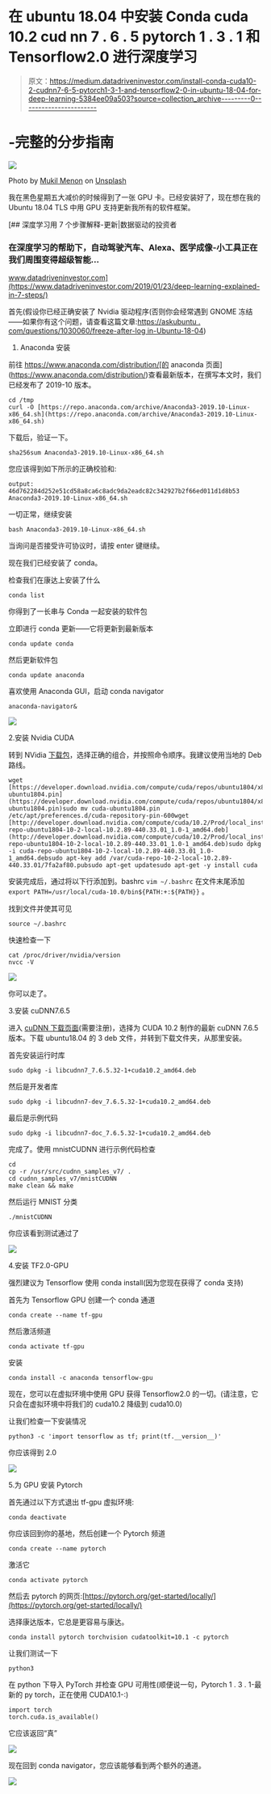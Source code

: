# 在 ubuntu 18.04 中安装 Conda cuda 10.2 cud nn 7 . 6 . 5 pytorch 1 . 3 . 1 和 Tensorflow2.0 进行深度学习

> 原文：<https://medium.datadriveninvestor.com/install-conda-cuda10-2-cudnn7-6-5-pytorch1-3-1-and-tensorflow2-0-in-ubuntu-18-04-for-deep-learning-5384ee09a503?source=collection_archive---------0----------------------->

# -完整的分步指南

![](img/9ce1967e9ed2fd151bb7643185bbcaab.png)

Photo by [Mukil Menon](https://unsplash.com/@mukilmenon?utm_source=medium&utm_medium=referral) on [Unsplash](https://unsplash.com?utm_source=medium&utm_medium=referral)

我在黑色星期五大减价的时候得到了一张 GPU 卡。已经安装好了，现在想在我的 Ubuntu 18.04 TLS 中用 GPU 支持更新我所有的软件框架。

[](https://www.datadriveninvestor.com/2019/01/23/deep-learning-explained-in-7-steps/) [## 深度学习用 7 个步骤解释-更新|数据驱动的投资者

### 在深度学习的帮助下，自动驾驶汽车、Alexa、医学成像-小工具正在我们周围变得超级智能…

www.datadriveninvestor.com](https://www.datadriveninvestor.com/2019/01/23/deep-learning-explained-in-7-steps/) 

首先(假设你已经正确安装了 Nvidia 驱动程序(否则你会经常遇到 GNOME 冻结——如果你有这个问题，请查看这篇文章:[https://askubuntu . com/questions/1030060/freeze-after-log in-Ubuntu-18-04](https://askubuntu.com/questions/1030060/freeze-after-login-ubuntu-18-04))

1.  Anaconda 安装

前往 https://www.anaconda.com/distribution/[的 anaconda 页面](https://www.anaconda.com/distribution/)查看最新版本，在撰写本文时，我们已经发布了 2019-10 版本。

```
cd /tmp
curl -O [https://repo.anaconda.com/archive/Anaconda3-2019.10-Linux-x86_64.sh](https://repo.anaconda.com/archive/Anaconda3-2019.10-Linux-x86_64.sh)
```

下载后，验证一下。

```
sha256sum Anaconda3-2019.10-Linux-x86_64.sh
```

您应该得到如下所示的正确校验和:

```
output:
46d762284d252e51cd58a8ca6c8adc9da2eadc82c342927b2f66ed011d1d8b53  Anaconda3-2019.10-Linux-x86_64.sh
```

一切正常，继续安装

```
bash Anaconda3-2019.10-Linux-x86_64.sh
```

当询问是否接受许可协议时，请按 enter 键继续。

现在我们已经安装了 conda。

检查我们在康达上安装了什么

```
conda list
```

你得到了一长串与 Conda 一起安装的软件包

立即进行 conda 更新——它将更新到最新版本

```
conda update conda
```

然后更新软件包

```
conda update anaconda
```

喜欢使用 Anaconda GUI，启动 conda navigator

```
anaconda-navigator&
```

![](img/80b61396ead5473b2e3c64c037568af1.png)

2.安装 Nvidia CUDA

转到 NVidia [下载包](https://developer.nvidia.com/cuda-downloads)，选择正确的组合，并按照命令顺序。我建议使用当地的 Deb 路线。

```
wget [https://developer.download.nvidia.com/compute/cuda/repos/ubuntu1804/x86_64/cuda-ubuntu1804.pin](https://developer.download.nvidia.com/compute/cuda/repos/ubuntu1804/x86_64/cuda-ubuntu1804.pin)sudo mv cuda-ubuntu1804.pin /etc/apt/preferences.d/cuda-repository-pin-600wget [http://developer.download.nvidia.com/compute/cuda/10.2/Prod/local_installers/cuda-repo-ubuntu1804-10-2-local-10.2.89-440.33.01_1.0-1_amd64.deb](http://developer.download.nvidia.com/compute/cuda/10.2/Prod/local_installers/cuda-repo-ubuntu1804-10-2-local-10.2.89-440.33.01_1.0-1_amd64.deb)sudo dpkg -i cuda-repo-ubuntu1804-10-2-local-10.2.89-440.33.01_1.0-1_amd64.debsudo apt-key add /var/cuda-repo-10-2-local-10.2.89-440.33.01/7fa2af80.pubsudo apt-get updatesudo apt-get -y install cuda
```

安装完成后，通过将以下行添加到。bashrc
`vim ~/.bashrc`
在文件末尾添加
`export PATH=/usr/local/cuda-10.0/bin${PATH:+:${PATH}}`
。

找到文件并使其可见

```
source ~/.bashrc
```

快速检查一下

```
cat /proc/driver/nvidia/version
nvcc -V
```

![](img/f5d4649c4b72979760470378f4ae9c4e.png)

你可以走了。

3.安装 cuDNN7.6.5

进入 [cuDNN 下载页面](https://developer.nvidia.com/rdp/cudnn-download)(需要注册)，选择为 CUDA 10.2 制作的最新 cuDNN 7.6.5 版本。下载 ubuntu18.04 的 3 deb 文件，并转到下载文件夹，从那里安装。

首先安装运行时库

```
sudo dpkg -i libcudnn7_7.6.5.32-1+cuda10.2_amd64.deb
```

然后是开发者库

```
sudo dpkg -i libcudnn7-dev_7.6.5.32-1+cuda10.2_amd64.deb
```

最后是示例代码

```
sudo dpkg -i libcudnn7-doc_7.6.5.32-1+cuda10.2_amd64.deb
```

完成了。使用 mnistCUDNN 进行示例代码检查

```
cd
cp -r /usr/src/cudnn_samples_v7/ .
cd cudnn_samples_v7/mnistCUDNN
make clean && make
```

然后运行 MNIST 分类

```
./mnistCUDNN
```

你应该看到测试通过了

![](img/729028cc0dcf05b55d92d41b080c3a09.png)

4.安装 TF2.0-GPU

强烈建议为 Tensorflow 使用 conda install(因为您现在获得了 conda 支持)

首先为 Tensorflow GPU 创建一个 conda 通道

```
conda create --name tf-gpu
```

然后激活频道

```
conda activate tf-gpu
```

安装

```
conda install -c anaconda tensorflow-gpu
```

现在，您可以在虚拟环境中使用 GPU 获得 Tensorflow2.0 的一切。(请注意，它只会在虚拟环境中将我们的 cuda10.2 降级到 cuda10.0)

让我们检查一下安装情况

```
python3 -c 'import tensorflow as tf; print(tf.__version__)'
```

你应该得到 2.0

![](img/1c58257a32d9d137512d0102491dc1b2.png)

5.为 GPU 安装 Pytorch

首先通过以下方式退出 tf-gpu 虚拟环境:

```
conda deactivate
```

你应该回到你的基地，然后创建一个 Pytorch 频道

```
conda create --name pytorch
```

激活它

```
conda activate pytorch
```

然后去 pytorch 的网页:[https://pytorch.org/get-started/locally/](https://pytorch.org/get-started/locally/)

选择康达版本，它总是更容易与康达。

```
conda install pytorch torchvision cudatoolkit=10.1 -c pytorch
```

让我们测试一下

```
python3
```

在 python 下导入 PyTorch 并检查 GPU 可用性(顺便说一句，Pytorch 1 . 3 . 1-最新的 py torch，正在使用 CUDA10.1-:)

```
import torch
torch.cuda.is_available()
```

它应该返回“真”

![](img/f8af494aec528f2bfedcf4de88e6a76c.png)

现在回到 conda navigator，您应该能够看到两个额外的通道。

![](img/6269b82e12f988ba435178c7ebed5978.png)